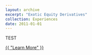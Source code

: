 ```yaml
---
layout: archive
excerpt: "Exotic Equity Derivatives"
collection: Experiences
date: 2011-01-01
---
```


TEST

  <a href="http://www.bbc.co.uk" class="btn btn--$primary-color btn--large">{{ "Learn More" }}</a>

